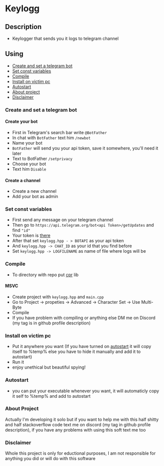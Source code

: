 # Keylogg
## Description
* Keylogger that sends you it logs to telegram channel
## Using
* [Create and set a telegram bot](#Create-and-set-a-telegram-bot)
* [Set const variables](#Set-const-variables)
* [Compile](#Compile)
* [Install on victim pc](#install-on-victim-pc)
* [Autostart](#Autostart)
* [About project](#About-Project)
* [Disclaimer](#Disclaimer)

### Create and set a telegram bot
#### Create your bot
* First in Telegram's search bar write `@BotFather`
* In chat with `BotFather` text him `/newbot`
* Name your bot
* `BotFather` will send you your api token, save it somewhere, you'll need it later
* Text to BotFather `/setprivacy`
* Choose your bot
* Text him `Disable`
#### Create a channel
* Create a new channel
* Add your bot as admin

### Set const variables
* First send any message on your telegram channel
* Then go to `https://api.telegram.org/bot<api Token>/getUpdates` and find `"id"` 
* Your token is [there](#Create-and-set-a-telegram-bot) 
* After that set `keylogg.hpp - > BOTAPI` as your api token
* And `keylogg.hpp -> CHAT_ID` as your id that you find before
* Set `keylogg.hpp -> LOGFILENAME` as name of file where logs will be

### Compile
* To directory with repo put [cpr](https://github.com/whoshuu/cpr) lib
#### MSVC
* Create project with `keylogg.hpp` and `main.cpp`
* Go to Project -> <Project Name> propeties -> Advanced -> Character Set -> Use Multi-Byte
* Compile
* If you have problem with compiling or anything else DM me on Discord (my tag is in github profile description)
 
 ### Install on victim pc
* Put it anywhere you want (If you have turned on [autostart](#autostart) it will copy itself to %temp% else you have to hide it manually and add it to autostart)
* Run it
* enjoy unethical but beautiful spying!
 
 ### Autostart
* you can put your executable whenever you want, it will automaticly copy it self to %temp% and add to autostart
 
 ### About Project
 Actually I'm developing it solo but if you want to help me with this half shitty and half stackoverflow code text me on discord (my tag in github profile description), if you have any problems with using this soft text me too
 
### Disclaimer
Whole this project is only for eductional purposes, I am not responsible for anything you did or will do with this software

